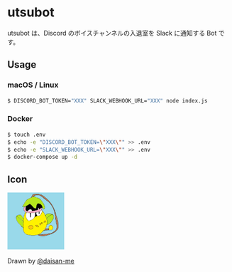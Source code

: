# utsubot

utsubot は、Discord のボイスチャンネルの入退室を Slack に通知する Bot です。

## Usage

### macOS / Linux

```sh
$ DISCORD_BOT_TOKEN="XXX" SLACK_WEBHOOK_URL="XXX" node index.js
```

### Docker

```sh
$ touch .env
$ echo -e "DISCORD_BOT_TOKEN=\"XXX\"" >> .env
$ echo -e "SLACK_WEBHOOK_URL=\"XXX\"" >> .env
$ docker-compose up -d
```

## Icon

<p>
  <img src="icon.png" width="128" height="128" alt="icon">
</p>

Drawn by [@daisan-me](https://github.com/daisan-me)
